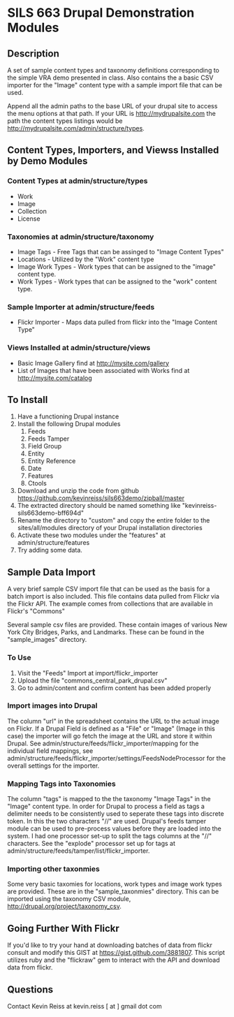 # SILS 663 Drupal Demonstration Modules

## Description

A set of sample content types and taxonomy definitions corresponding to
the simple VRA demo presented in class. Also contains the a basic CSV
importer for the "Image" content type with a sample import file that can
be used. 

Append all the admin paths to the base URL of your drupal site to access
the menu options at that path. If your URL is http://mydrupalsite.com
the path the content types listings would be
http://mydrupalsite.com/admin/structure/types.


## Content Types, Importers, and Viewss Installed by Demo Modules

### Content Types at admin/structure/types

* Work
* Image
* Collection
* License


### Taxonomies at admin/structure/taxonomy

* Image Tags - Free Tags that can be assinged to "Image Content Types"
* Locations - Utilized by the "Work" content type
* Image Work Types - Work types that can be assigned to the "image"
content type.
* Work Types - Work types that can be assigned to the "work" content
type.

### Sample Importer at admin/structure/feeds

* Flickr Importer - Maps data pulled from flickr into the "Image Content
Type"
  
### Views Installed at admin/structure/views

* Basic Image Gallery find at http://mysite.com/gallery
* List of Images that have been associated with Works find at
  http://mysite.com/catalog

## To Install

1. Have a functioning Drupal instance
2. Install the following Drupal modules
   1. Feeds 
   2. Feeds Tamper
   3. Field Group
   4. Entity 
   5. Entity Reference
   6. Date
   7. Features
   8. Ctools
3. Download and unzip the code from github
   https://github.com/kevinreiss/sils663demo/zipball/master
5. The extracted directory should be named something like
   "kevinreiss-sils663demo-bff694d"  
6. Rename the directory to "custom" and copy the entire folder to the sites/all/modules directory of your Drupal installation
   directories
7. Activate these two modules under the "features" at admin/structure/features
8. Try adding some data. 


## Sample Data Import

A very brief sample CSV import file that can be used as the basis for a
batch import is also included. This file contains
data pulled from Flickr via the Flickr API. The example comes from
collections that are available in Flickr's "Commons"

Several sample csv files are provided. These contain images of various
New York City Bridges, Parks, and Landmarks. These can be found in the
"sample_images" directory.

### To Use

1. Visit the "Feeds" Import  at import/flickr_importer
2. Upload the file "commons_central_park_drupal.csv"
3. Go to admin/content and confirm content has been added properly

### Import images into Drupal

The column "url" in the spreadsheet contains the URL to the actual image
on Flickr. If a Drupal Field is defined as a "File" or "Image" (Image in
this case) the importer will go fetch the image at the URL and store it
within Drupal. See admin/structure/feeds/flickr_importer/mapping for the
individual field mappings, see
admin/structure/feeds/flickr_importer/settings/FeedsNodeProcessor for
the overall settings for the importer. 

### Mapping Tags into Taxonomies

The column "tags" is mapped to the the taxonomy "Image
Tags" in the "Image" content type. In order for Drupal to process a
field as tags a delimiter needs to be consistently used to seperate
these tags into discrete token. In this the two characters "//" are
used. Drupal's feeds tamper module can be used to pre-process values
before they are loaded into the system. I had one processor set-up to
split the tags columns at the "//" characters. See the "explode"
processor set up for tags at
admin/structure/feeds/tamper/list/flickr_importer.  

### Importing other taxonmies 

Some very basic taxomies for locations, work types and image work types are
provided. These are in the "sample_taxonmies" directory. This can be imported using the taxonomy CSV module,
http://drupal.org/project/taxonomy_csv. 


## Going Further With Flickr

If you'd like to try your hand at downloading batches of data from
flickr consult and modify this GIST at https://gist.github.com/3881807. This script
utilizes ruby and the "flickraw" gem to interact with the API and
download data from flickr.

## Questions
Contact Kevin Reiss at kevin.reiss [ at ] gmail dot com 
